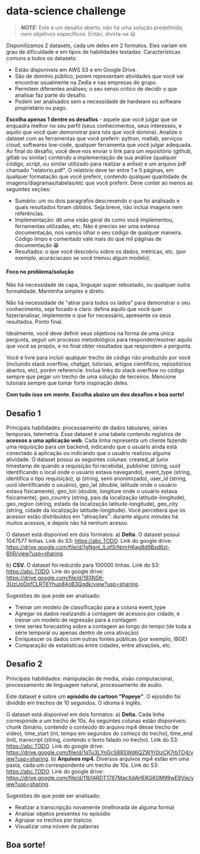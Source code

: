 # data-science challenge

> **_NOTE:_** Este é um desafio aberto, não há uma solução predefinida, nem objetivos específicos.
> Então, divirta-se 😃

Disponilizamos 2 datasets, cada um deles em 2 formatos. Eles variam em grau de dificuldade e em tipos de habilidades testadas.
Características comuns a todos os datasets:
* Estão disponíveis em AWS S3 e em Google Drive.
* São de domínio público, porem representam atividades que você vai encontrar usualmente na Zedia e nas empresas do grupo.
* Permitem diferentes análises; o seu senso critico de decidir o que analisar faz parte do desafio.
* Podem ser analisados sem a necessidade de hardware ou software proprietário ou pago.

**Escolha apenas 1 dentre os desafios** - aquele que você julgar que se enquadra melhor no seu perfil (seus conhecimentos, seus interesses, e aquilo que você quer demonstrar para nós que você domina).
Analize o dataset com as ferramentas que você preferir: python, matlab, serviços cloud, softwares low-code, qualquer ferramenta que você julgar adequada.
Ao final do desafio, você deve nos enviar o link para um repositório (github, gitlab ou similar) contendo a implementação de sua análise (qualquer código, script, ou similar utilizado para realizar a anĺise) e um arquivo pdf chamado "relatorio.pdf".
O relatório deve ter entre 1 e 5 páginas, em qualquer formatação que você preferir, contendo qualquer quantidade de imagens/diagramas/tabelas/etc que você preferir.
Deve conter ao menos as seguintes seções:

* Sumário: um ou dois paragrafos descrevendo o que foi analisado e quais resultados foram obtidos. Seja breve, não inclua imagens nem referências.
* Implementação: dê uma visão geral de como você implementou, ferramentas utilizadas, etc. Não é preciso ser uma extensa documentação, 
nos vamos olhar o seu código de qualquer maneira. Código limpo e comentado vale mais do que mil páginas de documentação 😁
* Resultados: o que você descobriu sobre os dados, métricas, etc. (por exemplo, acuráciacaso se você treinou algum modelo).

#### Foco no problema/solução

Não há necessidade de capa, linguajar super rebustado, ou qualquer outra formalidade.
Mantenha simples e direto.

Não há necessidade de "atirar para todos os lados" para demonstrar o seu conhecimento, seja focado e claro:
defina aquilo que você quer fazer/analisar, implemente o que for necessário, apresente os seus resultados. Ponto final.

Idealmente, você deve definir seus objetivos na forma de uma única pergunta, seguir um processo metodológico
para responder/resolver aquilo que você se propôs, e no final obter resultados que respondem a pergunta.

Você é livre para incluir qualquer trecho de código não produzido por você
(incluindo stack overflow, chatgpt, tutoriais, artigos científicos, repositórios abertos, etc),
porém referencie. Inclua links do stack overflow no código sempre que pegar um trecho de uma solução de terceiros.
Mencione tutoriais sempre que tomar forte inspiração deles.

**Com tudo isso em mente. Escolha abaixo um dos desafios e boa sorte!**
## Desafio 1

Principais habilidades: processamento de dados tabulares, séries temporais, telemetria.
Esse dataset é uma tabela contendo registros de **acessos a uma aplicação web**. Cada linha representa um cliente fazendo uma requisição para um backend, indicando que o usuário ainda está conectado à aplicação ou indicando que o usuário realizou alguma atividade. O dataset possui as seguintes colunas: created_at (unix timestamp de quando a requisição foi recebida), publisher (string, uuid identificando o local onde o usuário estava navegando), event_type (string, identifica o tipo requisição), ip (string, semi anonimizado), user_id (string, uuid identificando o usuário), geo_lat (double, latitude onde o usuário estava fisicamente), geo_lon (double, longiture onde o usuário estava fisicamente), geo_country (string, pais da localização latitude-longitude), geo_region (string, estado da localização latitude-longitude), geo_city (string, cidade da localização latitude-longitude).
Você perceberá que os acessor estão distribuidos em "ativações": durante alguns minutes há muitos acessos, e depois não há nenhum acesso.

O dataset está disponível em dois formatos:
a) **Delta.** O dataset possui 1047577 linhas. Link do S3: https://abc.TODO. Link do google drive: https://drive.google.com/file/d/1gNgnI_lLqfSrNmrH6ag8d9Bxd6zl-6hR/view?usp=sharing.

b) **CSV.** O dataset foi reduzido para 100000 linhas. Link do S3: https://abc.TODO. Link do google drive: https://drive.google.com/file/d/193NSK-3UzUpDpfCLRT6Yhup84oB3Qgdk/view?usp=sharing.

Sugestões do que pode ser analisado:
* Treinar um modelo de classificação para a coluna event_type
* Agregar os dados realizando a contagem de acessos por cidade, e treinar um modelo de regressão para a contagem
* time series forecasting sobre a contagem ao longo do tempo (de toda a série temporal ou apenas dentro de uma ativação)
* Enriquescer os dados com outras fontes públicas (por exemplo, IBGE)
* Comparação de estatisticas entre cidades, entre ativações, etc.

## Desafio 2

Principais habilidades: manipulação de media, visão computacional, processamento de linguagem natural, processamento de audio.

Este dataset é sobre um **episódio do cartoon "Popeye"**. O episódio foi dividido em trechos de 10 segundos. O idioma é inglês.

O dataset está disponível em dois formatos:
a) **Delta.** Cada linha corresponde a um trecho de 10s. As seguintes colunas estão disponíveis: chunk (binário, contendo o conteúdo do arquivo mp4 desse trecho de video), time_start (int, tempo em segundos do começo do trecho), time_end (int), transcript (string, contendo o texto falado no trecho). Link do S3: https://abc.TODO. Link do google drive: https://drive.google.com/file/d/1qTu3LYnGcS88SWd6QZWYr0jzCK7rbTO4/view?usp=sharing.
b) **Arquivos mp4.** Diversos arquivos mp4 estão em uma pasta, cada um correspondente um trecho de 10s. Link do S3: https://abc.TODO. Link do google drive: https://drive.google.com/file/d/11b1ARDT1787MacXdAHEKGK0M99wE9Vie/view?usp=sharing.

Sugestões do que pode ser analisado:
* Realizar a transcripção novamente (melhorada de alguma forma)
* Analisar objetos presentes no episódio
* Agrupar os trechos por tópicos
* Visualizar uma núvem de palavras

## Boa sorte!